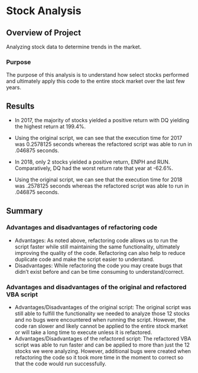 # Stock Analysis

## Overview of Project
Analyzing stock data to determine trends in the market. 

### Purpose
The purpose of this analysis is to understand how select stocks performed and ultimately apply this code to the entire stock market over the last few years. 

## Results
-	In 2017, the majority of stocks yielded a positive return with DQ yielding the highest return at 199.4%.

-	Using the original script, we can see that the execution time for 2017 was 0.2578125 seconds whereas the refactored script was able to run in .046875 seconds. 
-	In 2018, only 2 stocks yielded a positive return, ENPH and RUN. Comparatively, DQ had the worst return rate that year at -62.6%. 
-	Using the original script, we can see that the execution time for 2018 was .2578125 seconds whereas the refactored script was able to run in .046875 seconds. 

## Summary
### Advantages and disadvantages of refactoring code
  - Advantages: As noted above, refactoring code allows us to run the script faster while still maintaining the same functionality, ultimately improving the quality of the code. Refactoring can also help to reduce duplicate code and make the script easier to understand.
  - Disadvantages: While refactoring the code you may create bugs that didn’t exist before and can be time consuming to understand/correct. 
### Advantages and disadvantages of the original and refactored VBA script
  - Advantages/Disadvantages of the original script: The original script was still able to fulfill the functionality we needed to analyze those 12 stocks and no bugs were encountered when running the script. However, the code ran slower and likely cannot be applied to the entire stock market or will take a long time to execute unless it is refactored. 
  - Advantages/Disadvantages of the refactored script: The refactored VBA script was able to run faster and can be applied to more than just the 12 stocks we were analyzing. However, additional bugs were created when refactoring the code so it took more time in the moment to correct so that the code would run successfully. 
